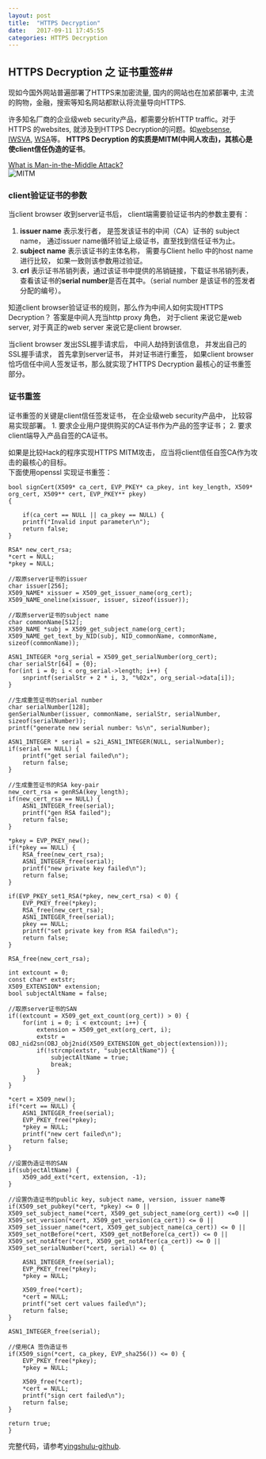 ```yaml
---
layout: post
title:  "HTTPS Decryption"
date:   2017-09-11 17:45:55
categories: HTTPS Decryption
---
```

## HTTPS Decryption 之 证书重签##
现如今国外网站普遍部署了HTTPS来加密流量, 国内的网站也在加紧部署中, 主流的购物，金融，搜索等知名网站都默认将流量导向HTTPS.

许多知名厂商的企业级web security产品，都需要分析HTTP traffic。对于HTTPS 的websites, 就涉及到HTTPS Decryption的问题。如[websense](https://www.websense.com/content/support/library/web/hosted/admin_guide/ssl_enable.aspx), [IWSVA](https://docs.trendmicro.com/all/ent/iwsva/v5.5/en-us/iwsva_5.5_olh/about_https_decryption.htm), [WSA](https://www.cisco.com/c/en/us/support/docs/security/web-security-appliance/117792-technote-wsa-00.html)等。  **HTTPS Decryption 的实质是MITM(中间人攻击)，其核心是使client信任伪造的证书**。

[What is Man-in-the-Middle Attack?](https://securebox.comodo.com/ssl-sniffing/man-in-the-middle-attack/)   
![MITM](https://securebox.comodo.com/theme/images/man-in-the-middle-attack.png)

### client验证证书的参数 ###
当client browser 收到server证书后， client端需要验证证书内的参数主要有：   

1. **issuer name**
表示发行者， 是签发该证书的中间（CA）证书的 subject name， 通过issuer name循环验证上级证书，直至找到信任证书为止。
2. **subject name**
表示该证书的主体名称， 需要与Client hello 中的host name进行比较， 如果一致则该参数用过验证。
3. **crl**
表示证书吊销列表，通过该证书中提供的吊销链接，下载证书吊销列表， 查看该证书的**serial number**是否在其中。（serial number 是该证书的签发者分配的编号）。

知道client browser验证证书的规则，那么作为中间人如何实现HTTPS Decryption？
答案是中间人充当http proxy 角色， 对于client 来说它是web server, 对于真正的web server 来说它是client browser.

当client browser 发出SSL握手请求后， 中间人劫持到该信息， 并发出自己的SSL握手请求， 首先拿到server证书， 并对证书进行重签， 如果client browser恰巧信任中间人签发证书，那么就实现了HTTPS Decryption 最核心的证书重签部分。 

### 证书重签 ###
证书重签的关键是client信任签发证书， 在企业级web security产品中， 比较容易实现部署。 1. 要求企业用户提供购买的CA证书作为产品的签字证书； 2. 要求client端导入产品自签的CA证书。

如果是比较Hack的程序实现HTTPS MITM攻击， 应当将client信任自签CA作为攻击的最核心的目标。  
下面使用openssl 实现证书重签：



    bool signCert(X509* ca_cert, EVP_PKEY* ca_pkey, int key_length, X509* org_cert, X509** cert, EVP_PKEY** pkey)   
    { 
    
    	if(ca_cert == NULL || ca_pkey == NULL) {
    	printf("Invalid input parameter\n");
   		return false;
    }
    
    RSA* new_cert_rsa;
    *cert = NULL;
    *pkey = NULL;
    
    //取原server证书的issuer
    char issuer[256];
    X509_NAME* xissuer = X509_get_issuer_name(org_cert);
    X509_NAME_oneline(xissuer, issuer, sizeof(issuer));
    
    //取原server证书的subject name
    char commonName[512];
    X509_NAME *subj = X509_get_subject_name(org_cert);
    X509_NAME_get_text_by_NID(subj, NID_commonName, commonName, sizeof(commonName));
    
    ASN1_INTEGER *org_serial = X509_get_serialNumber(org_cert);
    char serialStr[64] = {0};
    for(int i = 0; i < org_serial->length; i++) {
    	snprintf(serialStr + 2 * i, 3, "%02x", org_serial->data[i]);
    }
    
    //生成重签证书的serial number
    char serialNumber[128];
    genSerialNumber(issuer, commonName, serialStr, serialNumber, sizeof(serialNumber));
    printf("generate new serial number: %s\n", serialNumber);
    
    ASN1_INTEGER * serial = s2i_ASN1_INTEGER(NULL, serialNumber);
    if(serial == NULL) {
    	printf("get serial failed\n");
    	return false;
    }
    
    //生成重签证书的RSA key-pair
    new_cert_rsa = genRSA(key_length);
    if(new_cert_rsa == NULL) {
    	ASN1_INTEGER_free(serial);
    	printf("gen RSA failed");
    	return false;
    }
    
    *pkey = EVP_PKEY_new();
    if(*pkey == NULL) {
    	RSA_free(new_cert_rsa);
    	ASN1_INTEGER_free(serial);
    	printf("new private key failed\n");
    	return false;
    }
    
    if(EVP_PKEY_set1_RSA(*pkey, new_cert_rsa) < 0) {
    	EVP_PKEY_free(*pkey);
    	RSA_free(new_cert_rsa);
    	ASN1_INTEGER_free(serial);
    	pkey == NULL;
    	printf("set private key from RSA failed\n");
    	return false;
    }
    
    RSA_free(new_cert_rsa);
    
    int extcount = 0;
    const char* extstr;
    X509_EXTENSION* extension;
    bool subjectAltName = false;
    
    //取原server证书的SAN
    if((extcount = X509_get_ext_count(org_cert)) > 0) {
    	for(int i = 0; i < extcount; i++) {
    		extension = X509_get_ext(org_cert, i);
    		extstr = OBJ_nid2sn(OBJ_obj2nid(X509_EXTENSION_get_object(extension)));
    		if(!strcmp(extstr, "subjectAltName")) {
    			subjectAltName = true;
    			break;
    		}	
   		}
    }
    
    *cert = X509_new();
    if(*cert == NULL) {
    	ASN1_INTEGER_free(serial);
    	EVP_PKEY_free(*pkey);
    	*pkey = NULL;
    	printf("new cert failed\n");
    	return false;
    }
    
    //设置伪造证书的SAN
    if(subjectAltName) {
    	X509_add_ext(*cert, extension, -1);
    }
    
    //设置伪造证书的public key, subject name, version, issuer name等
    if(X509_set_pubkey(*cert, *pkey) <= 0 ||
    X509_set_subject_name(*cert, X509_get_subject_name(org_cert)) <=0 ||
    X509_set_version(*cert, X509_get_version(ca_cert)) <= 0 ||
    X509_set_issuer_name(*cert, X509_get_subject_name(ca_cert)) <= 0 ||
    X509_set_notBefore(*cert, X509_get_notBefore(ca_cert)) <= 0 ||
    X509_set_notAfter(*cert, X509_get_notAfter(ca_cert)) <= 0 ||
    X509_set_serialNumber(*cert, serial) <= 0) {
    
    	ASN1_INTEGER_free(serial);
    	EVP_PKEY_free(*pkey);
    	*pkey = NULL;
    
    	X509_free(*cert);
    	*cert = NULL;
    	printf("set cert values failed\n");
    	return false;
    }
    
    ASN1_INTEGER_free(serial);
    
    //使用CA 签伪造证书
    if(X509_sign(*cert, ca_pkey, EVP_sha256()) <= 0) {
    	EVP_PKEY_free(*pkey);
    	*pkey = NULL;
    
    	X509_free(*cert);
    	*cert = NULL;
    	printf("sign cert failed\n");
    	return false;
    }
    
    return true;
    }


完整代码，请参考[yingshulu-github](https://github.com/YingshuLu).

